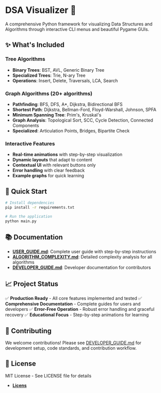 # DSA Visualizer 🚀

A comprehensive Python framework for visualizing Data Structures and Algorithms through interactive CLI menus and beautiful Pygame GUIs.

## ✨ What's Included

### **Tree Algorithms**
- **Binary Trees**: BST, AVL, Generic Binary Tree
- **Specialized Trees**: Trie, N-ary Tree
- **Operations**: Insert, Delete, Traversals, LCA, Search

### **Graph Algorithms** (20+ algorithms)
- **Pathfinding**: BFS, DFS, A*, Dijkstra, Bidirectional BFS
- **Shortest Path**: Dijkstra, Bellman-Ford, Floyd-Warshall, Johnson, SPFA
- **Minimum Spanning Tree**: Prim's, Kruskal's
- **Graph Analysis**: Topological Sort, SCC, Cycle Detection, Connected Components
- **Specialized**: Articulation Points, Bridges, Bipartite Check

### **Interactive Features**
- **Real-time animations** with step-by-step visualization
- **Dynamic layouts** that adapt to content
- **Contextual UI** with relevant buttons only
- **Error handling** with clear feedback
- **Example graphs** for quick learning

## 🚀 Quick Start

```bash
# Install dependencies
pip install -r requirements.txt

# Run the application
python main.py
```

## 📚 Documentation

- **[USER_GUIDE.md](USER_GUIDE.md)**: Complete user guide with step-by-step instructions
- **[ALGORITHM_COMPLEXITY.md](ALGORITHM_COMPLEXITY.md)**: Detailed complexity analysis for all algorithms
- **[DEVELOPER_GUIDE.md](DEVELOPER_GUIDE.md)**: Developer documentation for contributors

## 📈 Project Status

✅ **Production Ready** - All core features implemented and tested
✅ **Comprehensive Documentation** - Complete guides for users and developers
✅ **Error-Free Operation** - Robust error handling and graceful recovery
✅ **Educational Focus** - Step-by-step animations for learning

## 🤝 Contributing

We welcome contributions! Please see [DEVELOPER_GUIDE.md](DEVELOPER_GUIDE.md) for development setup, code standards, and contribution workflow.

## 📄 License

MIT License - See LICENSE file for details 
- **[Licens](LICENSE)**